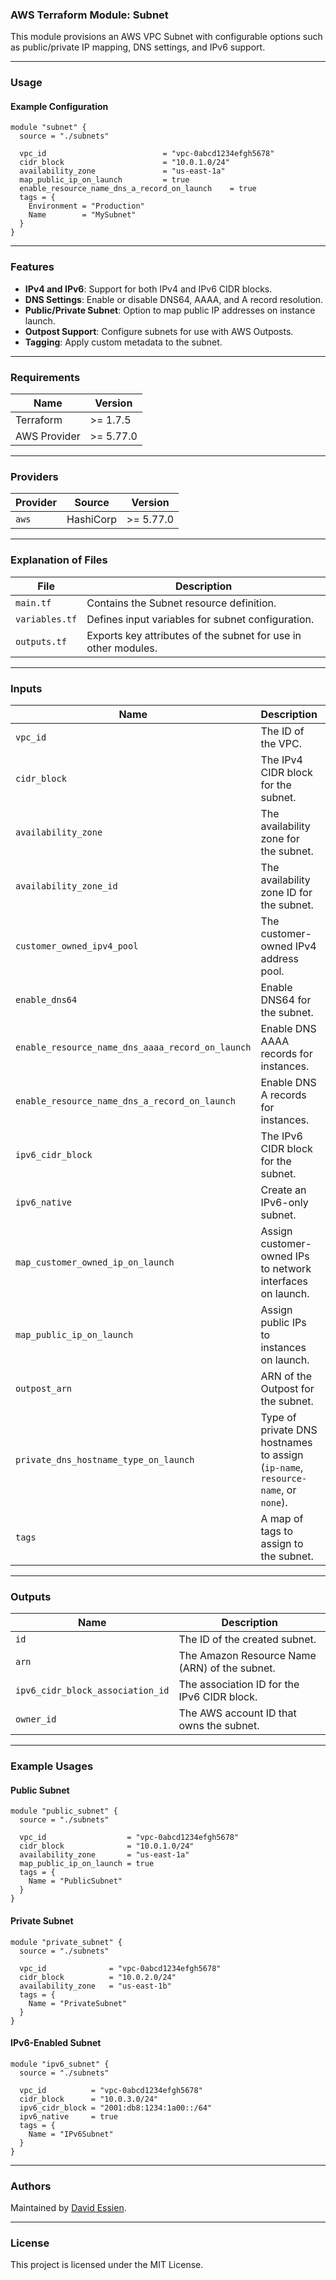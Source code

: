 ### AWS Terraform Module: Subnet

This module provisions an AWS VPC Subnet with configurable options such as public/private IP mapping, DNS settings, and IPv6 support.

---

### **Usage**

#### Example Configuration

```hcl
module "subnet" {
  source = "./subnets"

  vpc_id                          = "vpc-0abcd1234efgh5678"
  cidr_block                      = "10.0.1.0/24"
  availability_zone               = "us-east-1a"
  map_public_ip_on_launch         = true
  enable_resource_name_dns_a_record_on_launch    = true
  tags = {
    Environment = "Production"
    Name        = "MySubnet"
  }
}
```

---

### **Features**

- **IPv4 and IPv6**: Support for both IPv4 and IPv6 CIDR blocks.
- **DNS Settings**: Enable or disable DNS64, AAAA, and A record resolution.
- **Public/Private Subnet**: Option to map public IP addresses on instance launch.
- **Outpost Support**: Configure subnets for use with AWS Outposts.
- **Tagging**: Apply custom metadata to the subnet.

---

### Requirements

| Name         | Version   |
| ------------ | --------- |
| Terraform    | >= 1.7.5  |
| AWS Provider | >= 5.77.0 |

---

### Providers

| Provider | Source    | Version   |
| -------- | --------- | --------- |
| `aws`    | HashiCorp | >= 5.77.0 |

---

### **Explanation of Files**

| **File**       | **Description**                                                |
| -------------- | -------------------------------------------------------------- |
| `main.tf`      | Contains the Subnet resource definition.                       |
| `variables.tf` | Defines input variables for subnet configuration.              |
| `outputs.tf`   | Exports key attributes of the subnet for use in other modules. |

---

### **Inputs**

| **Name**                                         | **Description**                                                                  | **Type**      | **Default** | **Required** |
| ------------------------------------------------ | -------------------------------------------------------------------------------- | ------------- | ----------- | ------------ |
| `vpc_id`                                         | The ID of the VPC.                                                               | `string`      | N/A         | Yes          |
| `cidr_block`                                     | The IPv4 CIDR block for the subnet.                                              | `string`      | N/A         | Yes          |
| `availability_zone`                              | The availability zone for the subnet.                                            | `string`      | N/A         | Yes          |
| `availability_zone_id`                           | The availability zone ID for the subnet.                                         | `string`      | `null`      | No           |
| `customer_owned_ipv4_pool`                       | The customer-owned IPv4 address pool.                                            | `string`      | `null`      | No           |
| `enable_dns64`                                   | Enable DNS64 for the subnet.                                                     | `bool`        | `false`     | No           |
| `enable_resource_name_dns_aaaa_record_on_launch` | Enable DNS AAAA records for instances.                                           | `bool`        | `false`     | No           |
| `enable_resource_name_dns_a_record_on_launch`    | Enable DNS A records for instances.                                              | `bool`        | `false`     | No           |
| `ipv6_cidr_block`                                | The IPv6 CIDR block for the subnet.                                              | `string`      | `null`      | No           |
| `ipv6_native`                                    | Create an IPv6-only subnet.                                                      | `bool`        | `false`     | No           |
| `map_customer_owned_ip_on_launch`                | Assign customer-owned IPs to network interfaces on launch.                       | `bool`        | `false`     | No           |
| `map_public_ip_on_launch`                        | Assign public IPs to instances on launch.                                        | `bool`        | `false`     | No           |
| `outpost_arn`                                    | ARN of the Outpost for the subnet.                                               | `string`      | `null`      | No           |
| `private_dns_hostname_type_on_launch`            | Type of private DNS hostnames to assign (`ip-name`, `resource-name`, or `none`). | `string`      | `null`      | No           |
| `tags`                                           | A map of tags to assign to the subnet.                                           | `map(string)` | `{}`        | No           |

---

### **Outputs**

| **Name**                         | **Description**                               |
| -------------------------------- | --------------------------------------------- |
| `id`                             | The ID of the created subnet.                 |
| `arn`                            | The Amazon Resource Name (ARN) of the subnet. |
| `ipv6_cidr_block_association_id` | The association ID for the IPv6 CIDR block.   |
| `owner_id`                       | The AWS account ID that owns the subnet.      |

---

### **Example Usages**

#### Public Subnet

```hcl
module "public_subnet" {
  source = "./subnets"

  vpc_id                  = "vpc-0abcd1234efgh5678"
  cidr_block              = "10.0.1.0/24"
  availability_zone       = "us-east-1a"
  map_public_ip_on_launch = true
  tags = {
    Name = "PublicSubnet"
  }
}
```

#### Private Subnet

```hcl
module "private_subnet" {
  source = "./subnets"

  vpc_id              = "vpc-0abcd1234efgh5678"
  cidr_block          = "10.0.2.0/24"
  availability_zone   = "us-east-1b"
  tags = {
    Name = "PrivateSubnet"
  }
}
```

#### IPv6-Enabled Subnet

```hcl
module "ipv6_subnet" {
  source = "./subnets"

  vpc_id          = "vpc-0abcd1234efgh5678"
  cidr_block      = "10.0.3.0/24"
  ipv6_cidr_block = "2001:db8:1234:1a00::/64"
  ipv6_native     = true
  tags = {
    Name = "IPv6Subnet"
  }
}
```

---

### **Authors**

Maintained by [David Essien](https://davidessien.com).

---

### **License**

This project is licensed under the MIT License.
